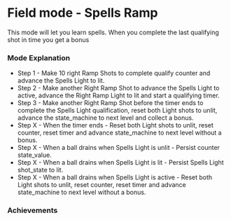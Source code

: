 
# Field mode - Spells Ramp

This mode will let you learn spells. When you complete the last qualifying shot in time you get a bonus

### Mode Explanation

- Step 1 - Make 10 right Ramp Shots to complete qualify counter and advance the Spells Light to lit.
- Step 2 - Make another Right Ramp Shot to advance the Spells Light to active, advance the Right Ramp Light to lit and 
           start a qualifying timer.
- Step 3 - Make another Right Ramp Shot before the timer ends to complete the Spells Light qualification, 
           reset both Light shots to unlit, advance the state_machine to next level and collect a bonus.
- Step X - When the timer ends - Reset both Light shots to unlit, reset counter, reset timer and advance state_machine to
           next level without a bonus.
- Step X - When a ball drains when Spells Light is unlit - Persist counter state_value.
- Step X - When a ball drains when Spells Light is lit - Persist Spells Light shot_state to lit.
- Step X - When a ball drains when Spells Light is active - Reset both Light shots to unlit, reset counter, reset timer and
           advance state_machine to next level without a bonus.

### Achievements
